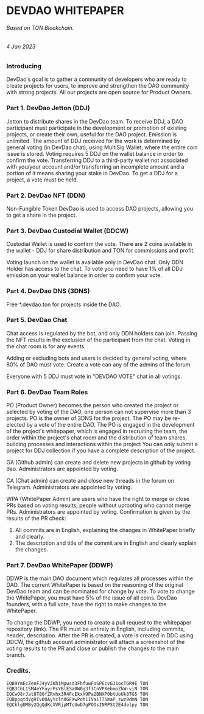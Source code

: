 # DEVDAO WHITEPAPER
###### Based on TON Blockchain.
###### 4 Jan 2023

### Introducing
DevDao's goal is to gather a community of developers who are ready to create projects for users, to improve and strengthen the DAO community with strong projects. All our projects are open source for Product Owners.

### Part 1. DevDao Jetton (DDJ)
Jetton to distribute shares in the DevDao team. To receive DDJ, a DAO participant must participate in the development or promotion of existing projects, or create their own, useful for the DAO project. Emission is unlimited.
The amount of DDJ received for the work is determined by general voting (in DevDao chat), using MultiSig Wallet, where the entire coin issue is stored.  Voting requires 5 DDJ on the wallet balance in order to confirm the vote. Transferring DDJ to a third-party wallet not associated with you/your account and/or transferring an incomplete amount and a portion of it means sharing your stake in DevDao. To get a DDJ for a project, a vote must be held.

### Part 2. DevDao NFT (DDN)
Non-Fungible Token DevDao is used to access DAO projects, allowing you to get a share in the project.

### Part 3. DevDao Custodial Wallet (DDCW)
Custodial Wallet is used to confirm the vote. There are 2 coins available in the wallet - DDJ for share distribution and TON for commissions and profit.

Voting launch on the wallet is available only in DevDao chat. Only DDN Holder has access to the chat. To vote you need to have 1% of all DDJ emission on your wallet balance in order to confirm your vote.

### Part 4. DevDao DNS (3DNS)
Free *.devdao.ton for projects inside the DAO.

### Part 5. DevDao Chat
Chat access is regulated by the bot, and only DDN holders can join. Passing the NFT results in the exclusion of the participant from the chat. Voting in the chat room is for any events.

Adding or excluding bots and users is decided by general voting, where 80% of DAO must vote. Create a vote can any of the admins of the forum

Everyone with 5 DDJ must vote in "DEVDAO VOTE" chat in all votings.

### Part 6. DevDao Team Roles
РО (Product Owner) becomes the person who created the project or selected by voting of the DAO, one person can not supervise more than 3 projects. PO is the owner of 3DNS for the project. The PO may be re-elected by a vote of the entire DAO. The PO is engaged in the development of the project's whitepaper, which is engaged in recruiting the team, the order within the project's chat room and the distribution of team shares, building processes and interactions within the project You can only submit a project for DDJ collection if you have a complete description of the project.

GA (Github admin) can create and delete new projects in github by voting dao. Administrators are appointed by voting.

CA (Chat admin) can create and close new threads in the forum on Telegram. Administrators are appointed by voting.

WPA (WhitePaper Admin) are users who have the right to merge or close PRs based on voting results, people without uprooting who cannot merge PRs. Administrators are appointed by voting.
Confirmation is given by the results of the PR check:
1. All commits are in English, explaining the changes in WhitePaper briefly and clearly.
2. The description and title of the commit are in English and clearly explain the changes.

### Part 7. DevDao WhitePaper (DDWP)
DDWP is the main DAO document which regulates all processes within the DAO.
The current WhitePaper is based on the reasoning of the original DevDao team and can be nominated for change by vote. To vote to change the WhitePaper, you must have 5% of the issue of all coins.
DevDao founders, with a full vote, have the right to make changes to the WhitePaper.

To change the DDWP, you need to create a pull request to the whitepaper repository (link). The PR must be entirely in English, including commits, header, description. After the PR is created, a vote is created in DDC using DDCW, the github account administrator will attach a screenshot of the voting results to the PR and close or publish the changes to the main branch.

### Credits.
`EQB9YmEcZenFJ4yVJKhiMpwsd3FhfuwFoSPEcvGJ1ocTGR9E TON`
`EQB3C6L1SM4eYFuyrPsYBlESa0W0g3f3CnVPXebmoZkW-viN TON`
`EQCwO8rJat8T80fZRvhx3R4FcEkxX9Pa2BNXP0btUoUk8TG5 TON`
`EQBppqtdVg9Iv0OAyYcln8GFXwPot1IVa1lT5maP_zwz9dmN TON`
`EQCklgUMBy2QgQdKcXVRjpMTcUwD7gPOOsINRPSt2E4delpy TON`
